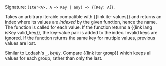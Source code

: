 Signature: `(Iter<A>, A => Key | any) => {[Key: A]}`.

Takes an arbitrary iterable compatible with {{link iter values}} and returns an index where its values are _indexed_ by the given function, hence the name. The function is called for each value. If the function returns a {{link lang isKey valid_key}}, the key-value pair is added to the index. Invalid keys are ignored. If the function returns the same key for multiple values, previous values are lost.

Similar to Lodash's `_.keyBy`. Compare {{link iter group}} which keeps all values for each group, rather than only the last.
